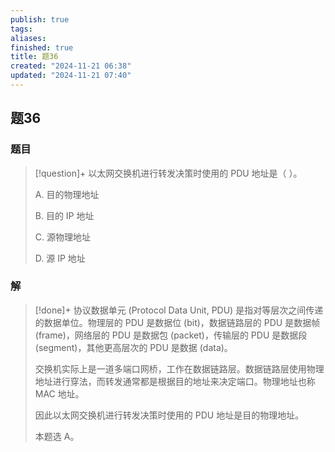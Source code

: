 ```yaml
---
publish: true
tags: 
aliases: 
finished: true
title: 题36
created: "2024-11-21 06:38"
updated: "2024-11-21 07:40"
---
```

## 题36
### 题目
> [!question]+
> 以太网交换机进行转发决策时使用的 PDU 地址是（ ）。
> 
> A. 目的物理地址
> 
> B. 目的 IP 地址
> 
> C. 源物理地址
> 
> D. 源 IP 地址
### 解
> [!done]+
> 协议数据单元 (Protocol Data Unit, PDU) 是指对等层次之间传递的数据单位。物理层的 PDU 是数据位 (bit)，数据链路层的 PDU 是数据帧 (frame)，网络层的 PDU 是数据包 (packet)，传输层的 PDU 是数据段 (segment)，其他更高层次的 PDU 是数据 (data)。
> 
> 交换机实际上是一道多端口网桥，工作在数据链路层。数据链路层使用物理地址进行穿法，而转发通常都是根据目的地址来决定端口。物理地址也称 MAC 地址。
> 
> 因此以太网交换机进行转发决策时使用的 PDU 地址是目的物理地址。
> 
> 本题选 A。